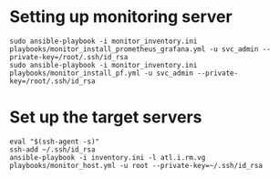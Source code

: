 # Setting up monitoring server
```
sudo ansible-playbook -i monitor_inventory.ini playbooks/monitor_install_prometheus_grafana.yml -u svc_admin --private-key=/root/.ssh/id_rsa
sudo ansible-playbook -i monitor_inventory.ini playbooks/monitor_install_pf.yml -u svc_admin --private-key=/root/.ssh/id_rsa
```

# Set up the target servers
```
eval "$(ssh-agent -s)"
ssh-add ~/.ssh/id_rsa
ansible-playbook -i inventory.ini -l atl.i.rm.vg playbooks/monitor_host.yml -u root --private-key=~/.ssh/id_rsa
```
